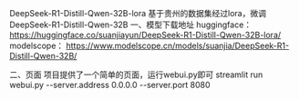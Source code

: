 DeepSeek-R1-Distill-Qwen-32B-lora 基于贵州的数据集经过lora，微调DeepSeek-R1-Distill-Qwen-32B
一、模型下载地址 
huggingface：
 https://huggingface.co/suanjiayun/DeepSeek-R1-Distill-Qwen-32B-lora/
modelscope： 
https://www.modelscope.cn/models/suanjia/DeepSeek-R1-Distill-Qwen-32B/

二、页面
 项目提供了一个简单的页面，运行webui.py即可 streamlit run webui.py --server.address 0.0.0.0 --server.port 8080
